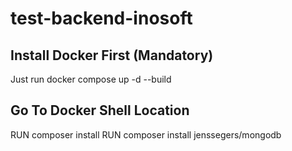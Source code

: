 # test-backend-inosoft

## Install Docker First (Mandatory)
Just run docker compose up -d --build
## Go To Docker Shell Location
RUN composer install
RUN composer install jenssegers/mongodb

